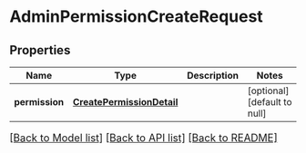 # AdminPermissionCreateRequest

## Properties
Name | Type | Description | Notes
------------ | ------------- | ------------- | -------------
**permission** | [**CreatePermissionDetail**](CreatePermissionDetail.md) |  | [optional] [default to null]

[[Back to Model list]](../README.md#documentation-for-models) [[Back to API list]](../README.md#documentation-for-api-endpoints) [[Back to README]](../README.md)

<style>
     p, ul, ol, li { font-size: 18px !important;}
</style>


